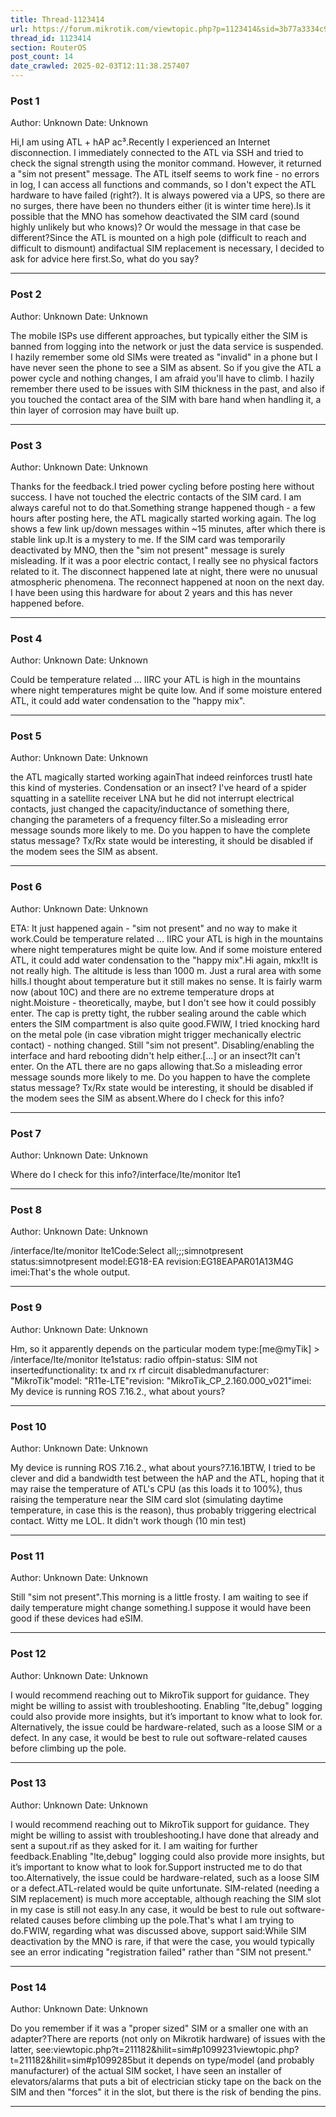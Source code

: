 ```yaml
---
title: Thread-1123414
url: https://forum.mikrotik.com/viewtopic.php?p=1123414&sid=3b77a3334c914448dbbc02bfdff4c3aa#p1123414
thread_id: 1123414
section: RouterOS
post_count: 14
date_crawled: 2025-02-03T12:11:38.257407
---
```


### Post 1
Author: Unknown
Date: Unknown

Hi,I am using ATL + hAP ac³.Recently I experienced an Internet disconnection. I immediately connected to the ATL via SSH and tried to check the signal strength using the monitor command. However, it returned a "sim not present" message. The ATL itself seems to work fine - no errors in log, I can access all functions and commands, so I don't expect the ATL hardware to have failed (right?). It is always powered via a UPS, so there are no surges, there have been no thunders either (it is winter time here).Is it possible that the MNO has somehow deactivated the SIM card (sound highly unlikely but who knows)? Or would the message in that case be different?Since the ATL is mounted on a high pole (difficult to reach and difficult to dismount) andifactual SIM replacement is necessary, I decided to ask for advice here first.So, what do you say?

---
### Post 2
Author: Unknown
Date: Unknown

The mobile ISPs use different approaches, but typically either the SIM is banned from logging into the network or just the data service is suspended. I hazily remember some old SIMs were treated as "invalid" in a phone but I have never seen the phone to see a SIM as absent. So if you give the ATL a power cycle and nothing changes, I am afraid you'll have to climb. I hazily remember there used to be issues with SIM thickness in the past, and also if you touched the contact area of the SIM with bare hand when handling it, a thin layer of corrosion may have built up.

---
### Post 3
Author: Unknown
Date: Unknown

Thanks for the feedback.I tried power cycling before posting here without success. I have not touched the electric contacts of the SIM card. I am always careful not to do that.Something strange happened though - a few hours after posting here, the ATL magically started working again. The log shows a few link up/down messages within ~15 minutes, after which there is stable link up.It is a mystery to me. If the SIM card was temporarily deactivated by MNO, then the "sim not present" message is surely misleading. If it was a poor electric contact, I really see no physical factors related to it. The disconnect happened late at night, there were no unusual atmospheric phenomena. The reconnect happened at noon on the next day. I have been using this hardware for about 2 years and this has never happened before.

---
### Post 4
Author: Unknown
Date: Unknown

Could be temperature related ... IIRC your ATL is high in the mountains where night temperatures might be quite low. And if some moisture entered ATL, it could add water condensation to the "happy mix".

---
### Post 5
Author: Unknown
Date: Unknown

the ATL magically started working againThat indeed reinforces trustI hate this kind of mysteries. Condensation or an insect? I've heard of a spider squatting in a satellite receiver LNA but he did not interrupt electrical contacts, just changed the capacity/inductance of something there, changing the parameters of a frequency filter.So a misleading error message sounds more likely to me. Do you happen to have the complete status message? Tx/Rx state would be interesting, it should be disabled if the modem sees the SIM as absent.

---
### Post 6
Author: Unknown
Date: Unknown

ETA: It just happened again - "sim not present" and no way to make it work.Could be temperature related ... IIRC your ATL is high in the mountains where night temperatures might be quite low. And if some moisture entered ATL, it could add water condensation to the "happy mix".Hi again, mkx!It is not really high. The altitude is less than 1000 m. Just a rural area with some hills.I thought about temperature but it still makes no sense. It is fairly warm now (about 10C) and there are no extreme temperature drops at night.Moisture - theoretically, maybe, but I don't see how it could possibly enter. The cap is pretty tight, the rubber sealing around the cable which enters the SIM compartment is also quite good.FWIW, I tried knocking hard on the metal pole (in case vibration might trigger mechanically electric contact) - nothing changed. Still "sim not present". Disabling/enabling the interface and hard rebooting didn't help either.[...] or an insect?It can't enter. On the ATL there are no gaps allowing that.So a misleading error message sounds more likely to me. Do you happen to have the complete status message? Tx/Rx state would be interesting, it should be disabled if the modem sees the SIM as absent.Where do I check for this info?

---
### Post 7
Author: Unknown
Date: Unknown

Where do I check for this info?/interface/lte/monitor lte1

---
### Post 8
Author: Unknown
Date: Unknown

/interface/lte/monitor lte1Code:Select all;;;simnotpresent
    status:simnotpresent
     model:EG18-EA
  revision:EG18EAPAR01A13M4G
      imei:<hiddenforprivacy reasons>That's the whole output.

---
### Post 9
Author: Unknown
Date: Unknown

Hm, so it apparently depends on the particular modem type:[me@myTik] > /interface/lte/monitor lte1status: radio offpin-status: SIM not insertedfunctionality: tx and rx rf circuit disabledmanufacturer: "MikroTik"model: "R11e-LTE"revision: "MikroTik_CP_2.160.000_v021"imei: <hidden for privacy reasons>My device is running ROS 7.16.2., what about yours?

---
### Post 10
Author: Unknown
Date: Unknown

My device is running ROS 7.16.2., what about yours?7.16.1BTW, I tried to be clever and did a bandwidth test between the hAP and the ATL, hoping that it may raise the temperature of ATL's CPU (as this loads it to 100%), thus raising the temperature near the SIM card slot (simulating daytime temperature, in case this is the reason), thus probably triggering electrical contact. Witty me LOL. It didn't work though (10 min test)

---
### Post 11
Author: Unknown
Date: Unknown

Still "sim not present".This morning is a little frosty. I am waiting to see if daily temperature might change something.I suppose it would have been good if these devices had eSIM.

---
### Post 12
Author: Unknown
Date: Unknown

I would recommend reaching out to MikroTik support for guidance. They might be willing to assist with troubleshooting. Enabling "lte,debug" logging could also provide more insights, but it’s important to know what to look for. Alternatively, the issue could be hardware-related, such as a loose SIM or a defect. In any case, it would be best to rule out software-related causes before climbing up the pole.

---
### Post 13
Author: Unknown
Date: Unknown

I would recommend reaching out to MikroTik support for guidance. They might be willing to assist with troubleshooting.I have done that already and sent a supout.rif as they asked for it. I am waiting for further feedback.Enabling "lte,debug" logging could also provide more insights, but it’s important to know what to look for.Support instructed me to do that too.Alternatively, the issue could be hardware-related, such as a loose SIM or a defect.ATL-related would be quite unfortunate. SIM-related (needing a SIM replacement) is much more acceptable, although reaching the SIM slot in my case is still not easy.In any case, it would be best to rule out software-related causes before climbing up the pole.That's what I am trying to do.FWIW, regarding what was discussed above, support said:While SIM deactivation by the MNO is rare, if that were the case, you would typically see an error indicating "registration failed" rather than "SIM not present."

---
### Post 14
Author: Unknown
Date: Unknown

Do you remember if it was a "proper sized" SIM or a smaller one with an adapter?There are reports (not only on Mikrotik hardware) of issues with the latter, see:viewtopic.php?t=211182&hilit=sim#p1099231viewtopic.php?t=211182&hilit=sim#p1099285but it depends on type/model (and probably manufacturer) of the actual SIM socket, I have seen an installer of elevators/alarms that puts a bit of electrician sticky tape on the back on the SIM and then "forces" it in the slot, but there is the risk of bending the pins.

---
